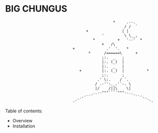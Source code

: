 <h1>BIG CHUNGUS</h1>
                         
                                                    *     .--.
                                                         / /  `
                                        +               | |
                                               '         \ \__,
                                           *          +   '--'  *
                                               +   /\
                                  +              .'  '.   *
                                         *      /======\      +
                                               ;:.  _   ;
                                               |:. (_)  |
                                               |:.  _   |
                                     +         |:. (_)  |          *
                                               ;:.      ;
                                             .' \:.    / `.
                                            / .-'':._.'`-. \
                                            |/    /||\    \|
                                          _..--"""````"""--.._
                                    _.-'``                    ``'-._
                                  -'                                '-

Table of contents:
<ul>
    <li>
        Overview
    </li>
    <li>
        Installation 
    </li>
</ul>